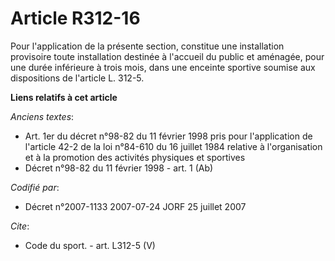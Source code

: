 # Article R312-16

Pour l'application de la présente section, constitue une installation provisoire toute installation destinée à l'accueil du
public et aménagée, pour une durée inférieure à trois mois, dans une enceinte sportive soumise aux dispositions de l'article
L. 312-5.

**Liens relatifs à cet article**

_Anciens textes_:

  - Art. 1er du décret n°98-82 du 11 février 1998 pris pour l'application de l'article 42-2 de la loi n°84-610 du 16 juillet 1984 relative à l'organisation et à la promotion des activités physiques et sportives
  - Décret n°98-82 du 11 février 1998 - art. 1 (Ab)

_Codifié par_:

  - Décret n°2007-1133 2007-07-24 JORF 25 juillet 2007

_Cite_:

  - Code du sport. - art. L312-5 (V)
